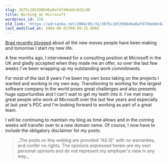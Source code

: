 ```yaml
---
slug: 3875c185390646a0afd749eb8c022c98
title: Working at Microsoft
wordpress_id: 328
old_link: 'https://adrianba.net/2004/05/31/3875c185390646a0afd749eb8c022c98/'
last_modified_at: 2004-06-01T00:49:25.000Z
---
```


[
Brad recently blogged](http://dotnetguy.techieswithcats.com/archives/004161.shtml) about all the new moves people have been
making and tomorrow I start my new life.

A few months ago, I interviewed for a consulting position at
Microsoft in the UK and gladly accepted when they made me an offer,
so over the last few weeks I've been wrapping up my outstanding
work commitments.

For most of the last 8 years I've been my own boss taking on the
projects I wanted and working in my own way. Transitioning to
working for the largest software company in the world poses great
challenges and also presents huge opportunities and I can't wait to
get my teeth into it. I've met many great people who work at
Microsoft over the last few years and especially at last year's PDC
and I'm looking forward to working as part of a great team.

I will be continuing to maintain my blog as time allows and in
the coming weeks will transfer over to a new domain name. Of
course, I now have to include the obligatory disclaimer for my
posts:

<blockquote>_The posts on this weblog are provided "AS IS" with
no warranties, and confer no rights. The opinions expressed herein
are my own personal opinions and do not represent my employer's
view in any way._</blockquote>
